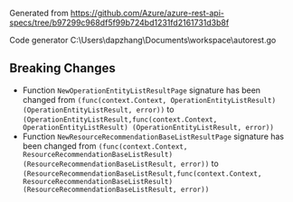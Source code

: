 
Generated from https://github.com/Azure/azure-rest-api-specs/tree/b97299c968df5f99b724bd1231fd2161731d3b8f

Code generator C:\Users\dapzhang\Documents\workspace\autorest.go

## Breaking Changes

- Function `NewOperationEntityListResultPage` signature has been changed from `(func(context.Context, OperationEntityListResult) (OperationEntityListResult, error))` to `(OperationEntityListResult,func(context.Context, OperationEntityListResult) (OperationEntityListResult, error))`
- Function `NewResourceRecommendationBaseListResultPage` signature has been changed from `(func(context.Context, ResourceRecommendationBaseListResult) (ResourceRecommendationBaseListResult, error))` to `(ResourceRecommendationBaseListResult,func(context.Context, ResourceRecommendationBaseListResult) (ResourceRecommendationBaseListResult, error))`

